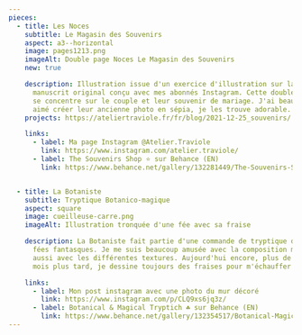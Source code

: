 ```yaml
---
pieces:
  - title: Les Noces
    subtitle: Le Magasin des Souvenirs
    aspect: a3--horizontal
    image: pages1213.png
    imageAlt: Double page Noces Le Magasin des Souvenirs
    new: true

    description: Illustration issue d'un exercice d'illustration sur la base d'un
      manuscrit original conçu avec mes abonnés Instagram. Cette double page
      se concentre sur le couple et leur souvenir de mariage. J'ai beaucoup
      aimé créer leur ancienne photo en sépia, je les trouve adorable.
    projects: https://ateliertraviole.fr/fr/blog/2021-12-25_souvenirs/

    links:
      - label: Ma page Instagram @Atelier.Traviole
        link: https://www.instagram.com/atelier.traviole/
      - label: The Souvenirs Shop ⭐ sur Behance (EN)
        link: https://www.behance.net/gallery/132281449/The-Souvenirs-Shop-A-dummy-picture-book/


  - title: La Botaniste
    subtitle: Tryptique Botanico-magique
    aspect: square
    image: cueilleuse-carre.png
    imageAlt: Illustration tronquée d'une fée avec sa fraise

    description: La Botaniste fait partie d'une commande de tryptique de petites
      fées fantasques. Je me suis beaucoup amusée avec la composition mais
      aussi avec les différentes textures. Aujourd'hui encore, plus de dix
      mois plus tard, je dessine toujours des fraises pour m'échauffer !

    links:
      - label: Mon post instagram avec une photo du mur décoré
        link: https://www.instagram.com/p/CLQ9xs6jq3z/
      - label: Botanical & Magical Tryptich ☘️ sur Behance (EN)
        link: https://www.behance.net/gallery/132354517/Botanical-Magical-Tryptich/
---
```


